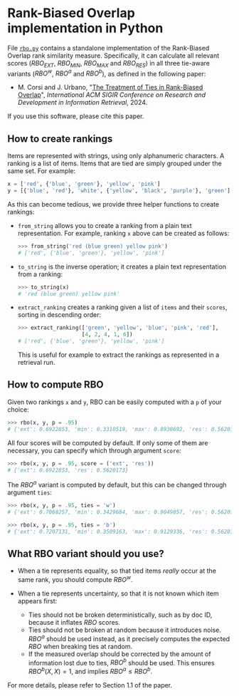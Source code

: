# Rank-Biased Overlap implementation in Python

File [`rbo.py`](./rbo.py) contains a standalone implementation of the Rank-Biased Overlap rank similarity measure. Specifically, it can calculate all relevant scores ($RBO_{EXT}$, $RBO_{MIN}$, $RBO_{MAX}$ and $RBO_{RES}$) in all three tie-aware variants ($RBO^w$, $RBO^a$ and $RBO^b$), as defined in the following paper:

- M. Corsi and J. Urbano, "[The Treatment of Ties in Rank-Biased Overlap](http://julian-urbano.info/files/publications/068-treatment-ties-rank-biased-overlap.pdf)", *International ACM SIGIR Conference on Research and Development in Information Retrieval*, 2024.

If you use this software, please cite this paper.

## How to create rankings

Items are represented with strings, using only alphanumeric characters. A ranking is a list of items. Items that are tied are simply grouped under the same set. For example:

```python
x = ['red', {'blue', 'green'}, 'yellow', 'pink']
y = [{'blue', 'red'}, 'white', {'yellow', 'black', 'purple'}, 'green']
```

As this can become tedious, we provide three helper functions to create rankings:

- `from_string` allows you to create a ranking from a plain text representation. For example, ranking `x` above can be created as follows:

  ```python
  >>> from_string('red (blue green) yellow pink')
  # ['red', {'blue', 'green'}, 'yellow', 'pink']
  ```
  
- `to_string` is the inverse operation; it creates a plain text representation from a ranking:

  ```python
  >>> to_string(x)
  # 'red (blue green) yellow pink'
  ```
  
- `extract_ranking` creates a ranking given a list of `items` and their `scores`, sorting in descending order:

  ```python
  >>> extract_ranking(['green', 'yellow', 'blue', 'pink', 'red'],
                      [4, 2, 4, 1, 6])
  # ['red', {'blue', 'green'}, 'yellow', 'pink']
  ```

  This is useful for example to extract the rankings as represented in a retrieval run.

## How to compute RBO

Given two rankings `x` and `y`, RBO can be easily computed with a `p` of your choice:

```python
>>> rbo(x, y, p = .95)
# {'ext': 0.6922853, 'min': 0.3310519, 'max': 0.8930692, 'res': 0.5620173}
```

All four scores will be computed by default. If only some of them are necessary, you can specify which through argument `score`:

```python
>>> rbo(x, y, p = .95, score = ('ext', 'res'))
# {'ext': 0.6922853, 'res': 0.5620173}
```

The $RBO^a$ variant is computed by default, but this can be changed through argument `ties`:

```python
>>> rbo(x, y, p = .95, ties = 'w')
# {'ext': 0.7068257, 'min': 0.3429684, 'max': 0.9049857, 'res': 0.5620173}

>>> rbo(x, y, p = .95, ties = 'b')
# {'ext': 0.7207131, 'min': 0.3509163, 'max': 0.9129336, 'res': 0.5620173}
```

## What RBO variant should you use?

- When a tie represents equality, so that tied items *really* occur at the same rank, you should compute $RBO^w$.
- When a tie represents uncertainty, so that it is not known which item appears first:

  - Ties should not be broken deterministically, such as by doc ID, because it inflates $RBO$ scores.
  - Ties should not be broken at random because it introduces noise. $RBO^a$ should be used instead, as it precisely computes the expected $RBO$ when breaking ties at random.
  - If the measured overlap should be corrected by the amount of information lost due to ties, $RBO^b$ should be used. This ensures $RBO^b(X,X)=1$, and implies $RBO^a\leq RBO^b$.

For more details, please refer to Section 1.1 of the paper.
